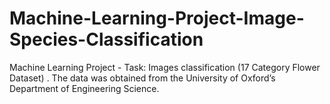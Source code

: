 # Machine-Learning-Project-Image-Species-Classification
Machine Learning Project - Task: Images classification (17 Category Flower Dataset) . The data was obtained from the University of Oxford’s Department of Engineering Science.

